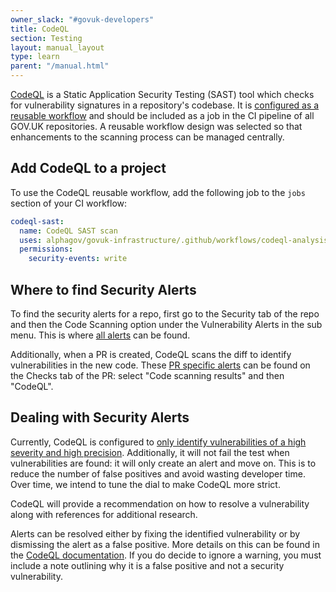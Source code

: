 ```yaml
---
owner_slack: "#govuk-developers"
title: CodeQL
section: Testing
layout: manual_layout
type: learn
parent: "/manual.html"
---
```


[CodeQL][codeql] is a Static Application Security Testing (SAST) tool which checks for vulnerability signatures in a repository's codebase. It is [configured as a reusable workflow][reusable-codeql] and should be included as a job in the CI pipeline of all GOV.UK repositories. A reusable workflow design was selected so that enhancements to the scanning process can be managed centrally.

[codeql]: https://codeql.github.com/
[reusable-codeql]: https://github.com/alphagov/govuk-infrastructure/pull/936

## Add CodeQL to a project

To use the CodeQL reusable workflow, add the following job to the `jobs` section of your CI workflow:

```yaml
codeql-sast:
  name: CodeQL SAST scan
  uses: alphagov/govuk-infrastructure/.github/workflows/codeql-analysis.yml@main
  permissions:
    security-events: write
```

## Where to find Security Alerts

To find the security alerts for a repo, first go to the Security tab of the repo and then the Code Scanning option under the Vulnerability Alerts in the sub menu. This is where [all alerts][codeql-alerts] can be found.

Additionally, when a PR is created, CodeQL scans the diff to identify vulnerabilities in the new code. These [PR specific alerts][codeql-pr-alerts] can be found on the Checks tab of the PR: select "Code scanning results" and then "CodeQL".

[codeql-alerts]: https://docs.github.com/en/code-security/code-scanning/managing-code-scanning-alerts/managing-code-scanning-alerts-for-your-repository
[codeql-pr-alerts]: https://docs.github.com/en/code-security/code-scanning/managing-code-scanning-alerts/triaging-code-scanning-alerts-in-pull-requests#code-scanning-results-check

## Dealing with Security Alerts

Currently, CodeQL is configured to [only identify vulnerabilities of a high severity and high precision][codeql-config]. Additionally, it will not fail the test when vulnerabilities are found: it will only create an alert and move on. This is to reduce the number of false positives and avoid wasting developer time. Over time, we intend to tune the dial to make CodeQL more strict.

CodeQL will provide a recommendation on how to resolve a vulnerability along with references for additional research.

Alerts can be resolved either by fixing the identified vulnerability or by dismissing the alert as a false positive. More details on this can be found in the [CodeQL documentation][codeql-docs]. If you do decide to ignore a warning, you must include a note outlining why it is a false positive and not a security vulnerability.

[codeql-config]: https://github.com/alphagov/govuk-infrastructure/blob/f9c3b2bddf407d78c04552563a4ba23a89c8af61/.github/workflows/codeql-analysis.yml#L24-L35
[codeql-docs]: https://docs.github.com/en/code-security/code-scanning/managing-code-scanning-alerts/managing-code-scanning-alerts-for-your-repository
